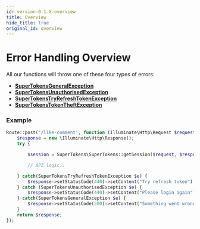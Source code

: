 ```yaml
---
id: version-0.1.X-overview
title: Overview
hide_title: true
original_id: overview
---
```


# Error Handling Overview

All our functions will throw one of these four types of errors:
- **[SuperTokensGeneralException](./general-error)**
- **[SuperTokensUnauthorisedException](./unauthorised)**
- **[SuperTokensTryRefreshTokenException](./try-refresh-token)**
- **[SuperTokensTokenTheftException](./token-theft-detected)**

<div class="divider"></div>

### Example
```php
Route::post('/like-comment', function (Illuminate\Http\Request $request) {
    $response = new \Illuminate\Http\Response();
    try {

        $session = SuperTokens\SuperTokens::getSession($request, $response, true);

        // API logic..

    } catch(SuperTokensTryRefreshTokenException $e) {
        $response->setStatusCode(440)->setContent("Try refresh token");
    } catch (SuperTokensUnauthorisedException $e) {
        $response->setStatusCode(440)->setContent("Please login again");
    } catch(SuperTokensGeneralException $e) {
        $response->setStatusCode(500)->setContent("Something went wrong");
    }
    return $response;
});
```